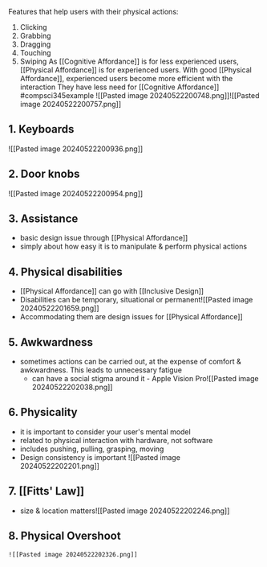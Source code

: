 Features that help users with their physical actions:
1. Clicking
2. Grabbing
3. Dragging
4. Touching
5. Swiping
As [[Cognitive Affordance]] is for less experienced users, [[Physical Affordance]] is for experienced users. 
With good [[Physical Affordance]], experienced users become more efficient with the interaction
They have less need for [[Cognitive Affordance]]
#compsci345example ![[Pasted image 20240522200748.png]]![[Pasted image 20240522200757.png]]
## 1. Keyboards
![[Pasted image 20240522200936.png]]
## 2. Door knobs
![[Pasted image 20240522200954.png]]
## 3. Assistance
- basic design issue through [[Physical Affordance]]
- simply about how easy it is to manipulate & perform physical actions
## 4. Physical disabilities
- [[Physical Affordance]] can go with [[Inclusive Design]]
- Disabilities can be temporary, situational or permanent![[Pasted image 20240522201659.png]]
- Accommodating them are design issues for [[Physical Affordance]]
## 5. Awkwardness
- sometimes actions can be carried out, at the expense of comfort & awkwardness. This leads to unnecessary fatigue
	- can have a social stigma around it - Apple Vision Pro![[Pasted image 20240522202038.png]]
## 6. Physicality
- it is important to consider your user's mental model
- related to physical interaction with hardware, not software
- includes pushing, pulling, grasping, moving
- Design consistency is important
	 ![[Pasted image 20240522202201.png]]
## 7. [[Fitts' Law]]
- size & location matters![[Pasted image 20240522202246.png]]
## 8. Physical Overshoot
	![[Pasted image 20240522202326.png]]